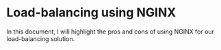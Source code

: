 # Load-balancing using NGINX
In this document, I will highlight the pros and cons of using NGINX for our load-balancing solution.